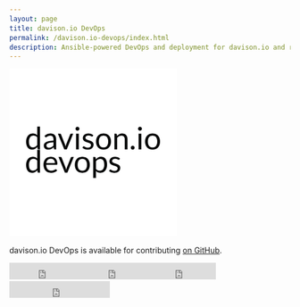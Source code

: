 ```yaml
---
layout: page
title: davison.io DevOps
permalink: /davison.io-devops/index.html
description: Ansible-powered DevOps and deployment for davison.io and related sites.
---
```


<style>
.content header {
    background-image: url({{ site.baseurl }}/assets/img/drone-by-clem-onojeghuo.jpg);
    background-size: cover;
    background-position: center;
    background-repeat:no-repeat;
}
</style>

<img src='/assets/img/davison-io-devops-logo.png' alt='davison.io DevOps Logo' id='awesome-logo'>

davison.io DevOps is available for contributing [on GitHub](https://github.com/davisonio/davison.io-devops).

<iframe class='iframe-badge' src="https://ghbtns.com/github-btn.html?user=davisonio&repo=davison.io-devops&type=watch&count=true&size=large&v=2" frameborder="0" scrolling="0" width="130" height="30"></iframe><iframe class='iframe-badge' src="https://ghbtns.com/github-btn.html?user=davisonio&repo=davison.io-devops&type=star&count=true&size=large" frameborder="0" scrolling="0" width="120" height="30"></iframe><iframe class='iframe-badge' src="https://ghbtns.com/github-btn.html?user=davisonio&repo=davison.io-devops&type=fork&count=true&size=large" frameborder="0" scrolling="0" width="120" height="30"></iframe><iframe class='iframe-badge' src="https://ghbtns.com/github-btn.html?user=davisonio&type=follow&count=true&size=large" frameborder="0" scrolling="0" width="180" height="30"></iframe>
